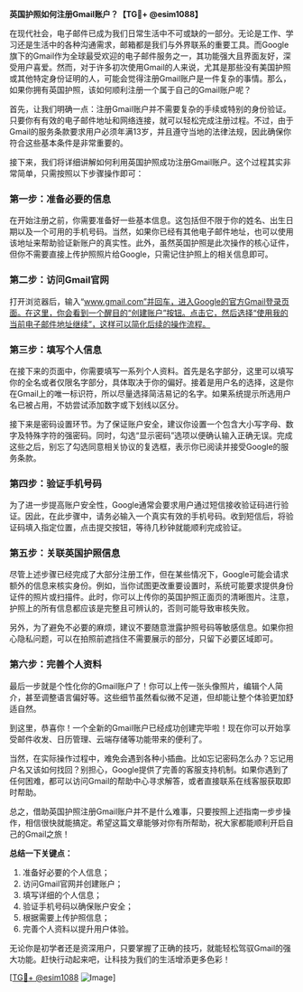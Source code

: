 **英国护照如何注册Gmail账户？【TG💪+ @esim1088】**

在现代社会，电子邮件已成为我们日常生活中不可或缺的一部分。无论是工作、学习还是生活中的各种沟通需求，邮箱都是我们与外界联系的重要工具。而Google旗下的Gmail作为全球最受欢迎的电子邮件服务之一，其功能强大且界面友好，深受用户喜爱。然而，对于许多初次使用Gmail的人来说，尤其是那些没有美国护照或其他特定身份证明的人，可能会觉得注册Gmail账户是一件复杂的事情。那么，如果你拥有英国护照，该如何顺利注册一个属于自己的Gmail账户呢？

首先，让我们明确一点：注册Gmail账户并不需要复杂的手续或特别的身份验证。只要你有有效的电子邮件地址和网络连接，就可以轻松完成注册过程。不过，由于Gmail的服务条款要求用户必须年满13岁，并且遵守当地的法律法规，因此确保你符合这些基本条件是非常重要的。

接下来，我们将详细讲解如何利用英国护照成功注册Gmail账户。这个过程其实非常简单，只需按照以下步骤操作即可：

### 第一步：准备必要的信息

在开始注册之前，你需要准备好一些基本信息。这包括但不限于你的姓名、出生日期以及一个可用的手机号码。当然，如果你已经有其他电子邮件地址，也可以使用该地址来帮助验证新账户的真实性。此外，虽然英国护照是此次操作的核心证件，但你不需要直接上传护照照片给Google，只需记住护照上的相关信息即可。

### 第二步：访问Gmail官网

打开浏览器后，输入“www.gmail.com”并回车，进入Google的官方Gmail登录页面。在这里，你会看到一个醒目的“创建账户”按钮。点击它，然后选择“使用我的当前电子邮件地址继续”，这样可以简化后续的操作流程。

### 第三步：填写个人信息

在接下来的页面中，你需要填写一系列个人资料。首先是名字部分，这里可以填写你的全名或者仅限名字部分，具体取决于你的偏好。接着是用户名的选择，这是你在Gmail上的唯一标识符，所以尽量选择简洁易记的名字。如果系统提示所选用户名已被占用，不妨尝试添加数字或下划线以区分。

接下来是密码设置环节。为了保证账户安全，建议你设置一个包含大小写字母、数字及特殊字符的强密码。同时，勾选“显示密码”选项以便确认输入正确无误。完成这些之后，别忘了勾选同意相关协议的复选框，表示你已阅读并接受Google的服务条款。

### 第四步：验证手机号码

为了进一步提高账户安全性，Google通常会要求用户通过短信接收验证码进行验证。因此，在此步骤中，请务必输入一个真实有效的手机号码。收到短信后，将验证码填入指定位置，点击提交按钮，等待几秒钟就能顺利完成验证。

### 第五步：关联英国护照信息

尽管上述步骤已经完成了大部分注册工作，但在某些情况下，Google可能会请求额外的信息来核实身份。例如，当你试图更改重要设置时，系统可能要求提供身份证件的照片或扫描件。此时，你可以上传你的英国护照正面页的清晰图片。注意，护照上的所有信息都应该是完整且可辨认的，否则可能导致审核失败。

另外，为了避免不必要的麻烦，建议不要随意泄露护照号码等敏感信息。如果你担心隐私问题，可以在拍照前遮挡住不需要展示的部分，只留下必要区域即可。

### 第六步：完善个人资料

最后一步就是个性化你的Gmail账户了！你可以上传一张头像照片，编辑个人简介，甚至调整语言偏好等。这些细节虽然看似微不足道，但却能让整个体验更加舒适自然。

到这里，恭喜你！一个全新的Gmail账户已经成功创建完毕啦！现在你可以开始享受邮件收发、日历管理、云端存储等功能带来的便利了。

当然，在实际操作过程中，难免会遇到各种小插曲。比如忘记密码怎么办？忘记用户名又该如何找回？别担心，Google提供了完善的客服支持机制。如果你遇到了任何困难，都可以访问Gmail的帮助中心寻求解答，或者直接联系在线客服获取即时帮助。

总之，借助英国护照注册Gmail账户并不是什么难事，只要按照上述指南一步步操作，相信很快就能搞定。希望这篇文章能够对你有所帮助，祝大家都能顺利开启自己的Gmail之旅！

**总结一下关键点：**
1. 准备好必要的个人信息；
2. 访问Gmail官网并创建账户；
3. 填写详细的个人信息；
4. 验证手机号码以确保账户安全；
5. 根据需要上传护照信息；
6. 完善个人资料以提升用户体验。

无论你是初学者还是资深用户，只要掌握了正确的技巧，就能轻松驾驭Gmail的强大功能。赶快行动起来吧，让科技为我们的生活增添更多色彩！

[[TG💪+ @esim1088](https://t.me/s/esim1088) ![Image](https://i.postimg.cc/4NQfJmqS/Snipaste-2025-05-13-00-14-12.png)]